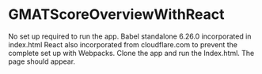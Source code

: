 # GMATScoreOverviewWithReact
No set up required to run the app.
Babel standalone 6.26.0 incorporated in index.html
React also incorporated from cloudflare.com to prevent the complete set up with Webpacks.
Clone the app and run the Index.html. The page should appear.
